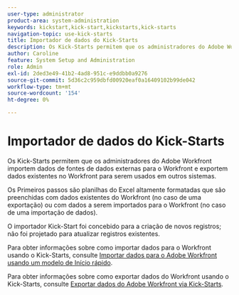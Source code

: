 ```yaml
---
user-type: administrator
product-area: system-administration
keywords: kickstart,kick-start,kickstarts,kick-starts
navigation-topic: use-kick-starts
title: Importador de dados do Kick-Starts
description: Os Kick-Starts permitem que os administradores do Adobe Workfront importem dados de fontes de dados externas para o Workfront e exportem dados existentes no Workfront para serem usados em outros sistemas.
author: Caroline
feature: System Setup and Administration
role: Admin
exl-id: 2ded3e49-41b2-4ad8-951c-e9ddbb0a9276
source-git-commit: 5d36c2c959dbfd00920eaf0a16409102b99de042
workflow-type: tm+mt
source-wordcount: '154'
ht-degree: 0%

---
```


# Importador de dados do Kick-Starts

Os Kick-Starts permitem que os administradores do Adobe Workfront importem dados de fontes de dados externas para o Workfront e exportem dados existentes no Workfront para serem usados em outros sistemas.

Os Primeiros passos são planilhas do Excel altamente formatadas que são preenchidas com dados existentes do Workfront (no caso de uma exportação) ou com dados a serem importados para o Workfront (no caso de uma importação de dados).

O importador Kick-Start foi concebido para a criação de novos registros; não foi projetado para atualizar registros existentes.

Para obter informações sobre como importar dados para o Workfront usando o Kick-Starts, consulte [Importar dados para o Adobe Workfront usando um modelo de Início rápido](../../../administration-and-setup/manage-workfront/using-kick-starts/import-data-via-kickstarts.md).

Para obter informações sobre como exportar dados do Workfront usando o Kick-Starts, consulte [Exportar dados do Adobe Workfront via Kick-Starts](../../../administration-and-setup/manage-workfront/using-kick-starts/export-data-from-wf-via-kick-starts.md).
